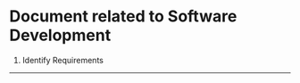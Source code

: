 Document related to Software Development
========================================
1. Identify Requirements
------------------------
